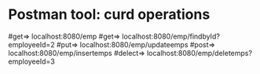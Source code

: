 # Postman tool: curd operations
#get=> localhost:8080/emp
#get=> localhost:8080/emp/findbyId?employeeId=2
#put=> localhost:8080/emp/updateemps
#post=> localhost:8080/emp/insertemps
#delect=> localhost:8080/emp/deletemps?employeeId=3
 
